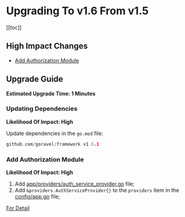 # Upgrading To v1.6 From v1.5

[[toc]]

## High Impact Changes

- [Add Authorization Module](#Add-Authorization-Module)

## Upgrade Guide

**Estimated Upgrade Time: 1 Minutes**

### Updating Dependencies

**Likelihood Of Impact: High**

Update dependencies in the `go.mod` file:

```go
github.com/goravel/framework v1.6.1
```

### Add Authorization Module

**Likelihood Of Impact: High**

1. Add [app/providers/auth_service_provider.go](https://github.com/goravel/goravel/blob/v1.6.0/app/providers/auth_service_provider.go) file;
3. Add `&providers.AuthServiceProvider{}` to the `providers` item in the [config/app.go](https://github.com/goravel/goravel/blob/v1.6.0/config/app.go) file;

[For Detail](../digging-deeper/authorization.md)
